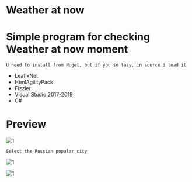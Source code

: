 # Weather at now
# Simple program for checking Weather at now moment
 ` U need to install from Nuget, but if you so lazy, in source i load it `
- Leaf.xNet 
- HtmlAgilityPack
- Fizzler
- Visual Studio 2017-2019
- C#


# Preview

![1](https://user-images.githubusercontent.com/58879890/133970766-13ef3de0-869c-44dc-b8b9-b352fae0f307.PNG)

` Select the Russian popular city ` 

![1](https://user-images.githubusercontent.com/58879890/133970986-5126bef8-f3a5-44ab-83bb-c4e200ffef86.PNG)

![1](https://user-images.githubusercontent.com/58879890/133971153-12ae5e75-44da-4492-9320-e96a0b9857e8.PNG)
